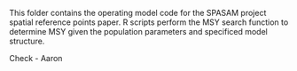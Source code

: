 This folder contains the operating model code for the SPASAM project spatial reference points paper. R scripts perform the MSY search function to determine MSY given the population parameters and specificed model structure.  

Check - Aaron
